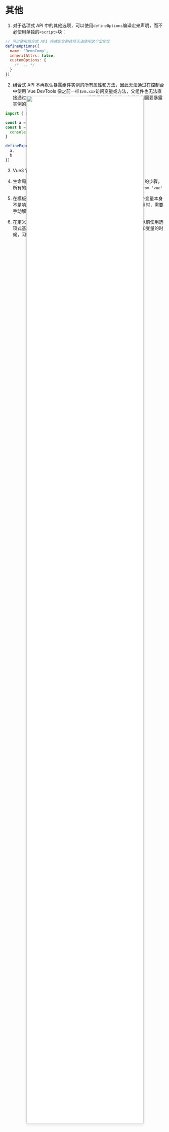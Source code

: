 <style>
  .pop-img {
    position: absolute;
    top: 50%;
    left: 50%;
    transform: translate(-50%, -50%);
    height: calc(100vh - 761px);
    width: 370px;
    object-fit: scale-down;
    background: #fff;
    box-shadow: 0px 4px 10px 0px rgba(0, 0, 0, 0.1);
  }
</style>

# 其他

1. 对于选项式 API 中的其他选项，可以使用`defineOptions`编译宏来声明，而不必使用单独的`<script>`块：

<div v-click.hide="1">

```javascript
// 可以使用组合式 API 完成定义的选项无法使用这个宏定义
defineOptions({
  name: 'DemoComp',
  inheritAttrs: false,
  customOptions: {
    /* ... */
  }
})
```
</div>

<div v-click>

2. 组合式 API 不再默认暴露组件实例的所有属性和方法，因此无法通过在控制台中使用 Vue DevTools 像之前一样`$vm.xxx`访问变量或方法，父组件也无法直接通过`$refs.childRef.someMethod()`调用子组件的方法，如果特别需要暴露实例的变量和方法，使用`defineExpose`宏

<div v-click.hide="2">

```javascript
import { ref } from 'vue'

const a = ref(2)
const b = function() {
  console.log(a.value)
}

defineExpose({
  a,
  b
})
```

</div>
</div>

<div v-click>

3. Vue3 官方推荐使用`pinia`而不是`vuex`作为状态管理工具

</div>

<div v-click>

4. 生命周期基本类似于 Vue2，只是在 beforeCreate 前增加了 setup 的步骤，所有的生命周期钩子也需要声明引入，如`import { onMounted } from 'vue'` 

<div v-click.hide="5">
<div v-click="4">
<img class="pop-img" src="https://pics.mosuzi.com/blog/vue-lifecycle.png" />
</div>
</div>

</div>

<div v-click="5">

5. 在模板渲染上下文中，只有顶级的 ref 属性才会被解包。如果某一个变量本身不是响应式，但是其内部包含了一个响应式的属性，则在模板中使用时，需要手动解包: `<span>{{ obj.refValue.value }}</span>`

</div>

<div v-click="6">

6. 在定义变量或方法之前就使用它们，会引起编译失败。这个问题在以前使用选项式基本不会出现，但是使用了组合式以后很容易在随意排布方法和变量的时候，习惯性将用到的方法后置，从而在之前调用时产生报错

</div>
